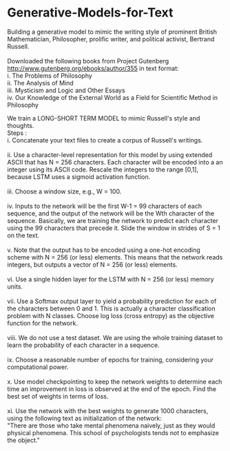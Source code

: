 # Generative-Models-for-Text
Building a generative model to mimic the writing style of prominent British Mathematician, Philosopher, prolific writer, and political activist, Bertrand Russell.<br>
<br>
Downloaded the following books from Project Gutenberg http://www.gutenberg.org/ebooks/author/355 in text format: <br>
i. The Problems of Philosophy <br>
ii. The Analysis of Mind <br>
iii. Mysticism and Logic and Other Essays <br>
iv. Our Knowledge of the External World as a Field for Scientific Method in Philosophy <br>
 
We train a LONG-SHORT TERM MODEL to mimic Russell's style and thoughts. <br>
Steps : <br>
i. Concatenate your text files to create a corpus of Russell's writings. <br>
<br>
ii. Use a character-level representation for this model by using extended ASCII
that has N = 256 characters. Each character will be encoded into a an integer
using its ASCII code. Rescale the integers to the range [0,1], because LSTM uses a sigmoid activation function. <br>
<br>
iii. Choose a window size, e.g., W = 100. <br>
<br>
iv. Inputs to the network will be the first W-1 = 99 characters of each sequence, and the output of the network will be the Wth character of the sequence.
Basically, we are training the network to predict each character using the 99 characters that precede it. 
Slide the window in strides of S = 1 on the text. <br>
<br>
v. Note that the output has to be encoded using a one-hot encoding scheme with N = 256 (or less) elements. This means that the network reads integers, but outputs a vector of N = 256 (or less) elements. <br>
<br>
vi. Use a single hidden layer for the LSTM with N = 256 (or less) memory units. <br>
<br>
vii. Use a Softmax output layer to yield a probability prediction for each of the characters between 0 and 1. 
This is actually a character classification problem with N classes. Choose log loss (cross entropy) as the objective function for
the network. <br>
<br>
viii. We do not use a test dataset. We are using the whole training dataset to learn the probability of each character in a sequence. <br>
<br>
ix. Choose a reasonable number of epochs for training, considering your computational power. <br>
<br>
x. Use model checkpointing to keep the network weights to determine each time an improvement in loss is observed at the end of the epoch. 
Find the best set of weights in terms of loss. <br>
<br>
xi. Use the network with the best weights to generate 1000 characters, using the following text as initialization of the network: <br>
    "There are those who take mental phenomena naively, just as they would physical phenomena. This school of psychologists tends not to  emphasize the object."
